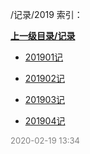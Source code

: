 /记录/2019 索引：


**[上一级目录/记录](/记录/index.md)**

- [201901记](/记录/2019/201901记.md)

- [201902记](/记录/2019/201902记.md)

- [201903记](/记录/2019/201903记.md)

- [201904记](/记录/2019/201904记.md)


<font size=2 color='grey'> 2020-02-19 13:34 </font>